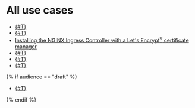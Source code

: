 # All use cases

* [{#T}](container-registry.md)
* [{#T}](running-pod-gpu.md)
* [Installing the NGINX Ingress Controller with a Let's Encrypt<sup>®</sup> certificate manager](ingress-cert-manager.md)
* [{#T}](alb-ingress-controller.md)
* [{#T}](backup.md)
* [{#T}](custom-dns.md)

{% if audience == "draft" %}

* [{#T}](node-local-dns.md)

{% endif %}

